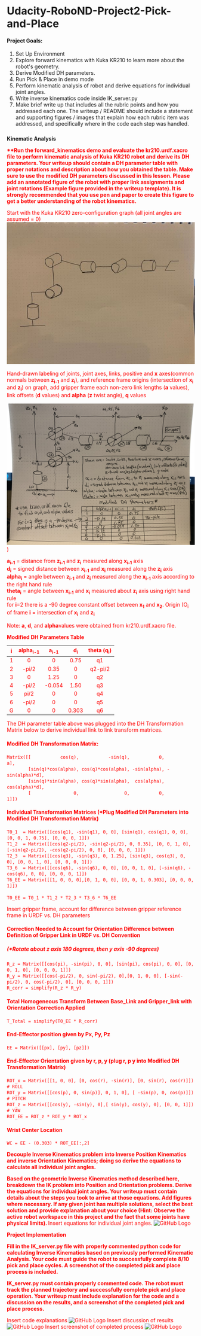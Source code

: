 # **Udacity-RoboND-Project2-Pick-and-Place**


#### **Project Goals:**

 1. Set Up Environment
 2. Explore forward kinematics with Kuka KR210 to learn more about the robot's geometry.
 3. Derive Modified DH parameters.
 4. Run Pick & Place in demo mode
 5. Perform kinematic analysis of robot and derive equations for individual joint angles.
 6. Write inverse kinematics code inside IK_server.py
 7. Make brief write up that includes all the rubric points and how you addressed each one.  The writeup / README should include a statement and supporting figures / images that explain how each rubric item was addressed, and specifically where in the code each step was handled. 

###
**Kinematic Analysis**

<font color="red">
<strong> 
**Run the forward_kinematics demo and evaluate the kr210.urdf.xacro file to perform kinematic analysis of Kuka KR210 robot and derive its DH parameters.  Your writeup should contain a DH parameter table with proper notations and description about how you obtained the table. Make sure to use the modified DH parameters discussed in this lesson. Please add an annotated figure of the robot with proper link assignments and joint rotations (Example figure provided in the writeup template). It is strongly recommended that you use pen and paper to create this figure to get a better understanding of the robot kinematics.
</strong>

Start with the Kuka KR210 zero-configuration graph (all joint angles are assumed = 0)  
![Kuka KR210 Graph](/images/IMG_0084%20(2).jpg) 


Hand-drawn labeling of joints, joint axes, links, positive and <strong>x</strong> axes(common normals between <strong>z<sub>i-1</sub></strong> and <strong>z<sub>i</sub></strong>), and reference frame origins (intersection of <strong>x<sub>i</sub></strong> and <strong>z<sub>i</sub></strong>) on graph, add gripper frame
each non-zero link lengths (<strong>a</strong> values), link offsets (<strong>d</strong> values) and <strong>alpha</strong> (<strong>z</strong> twist angle), <strong>q</strong> values  

![GitHub Logo](/images/AllLabels.jpg)) 

<strong>a<sub>i-1</sub></strong> = distance from <strong>z<sub>i-1</sub></strong> and <strong>z<sub>i</sub></strong> measured along <strong>x<sub>i-1</sub></strong> axis  
<strong>d<sub>i</sub></strong> = signed distance between <strong>x<sub>i-1</sub></strong> and <strong>x<sub>i</sub></strong> measured along the <strong>z<sub>i</sub></strong> axis  
<strong>alpha<sub>i</sub></strong> = angle between <strong>z<sub>i-1</sub></strong> and <strong>z<sub>i</sub></strong> measured along the <strong>x<sub>i-1</sub></strong> axis according to the right hand rule  
<strong>theta<sub>i</sub></strong> = angle between <strong>x<sub>i-1</sub></strong> and <strong>x<sub>i</sub></strong> measured about <strong>z<sub>i</sub></strong> axis using right hand rule  
for <strong>i</strong>=2 there is a -90 degree constant offset between <strong>x<sub>1</sub></strong> and <strong>x<sub>2</sub></strong>.
Origin (O<sub>i</sub> of frame **i** = intersection of **x<sub>i</sub>** and **z<sub>i</sub>**

Note: <strong>a</strong>, <strong>d</strong>, and <strong>alpha</strong>values were obtained from kr210.urdf.xacro file.

<strong>Modified DH Parameters Table</strong>

**i** | **alpha<sub>i-1</sub>** | **a<sub>i-1</sub>** | **d<sub>i</sub>** | **theta (q<sub>i</sub>)**
:--: | :-----: | :-: | :-: | :-----:
1 | 0 | 0 | 0.75 | q1
2 | -pi/2 | 0.35 | 0 | q2-pi/2
3 | 0 | 1.25 | 0 | q2
4 | -pi/2 | -0.054 | 1.50 | q3
5 | pi/2 | 0 | 0 | q4
6 | -pi/2 | 0 | 0 | q5
G | 0 | 0 | 0.303 |  q6

The DH parameter table above was plugged into the DH Transformation Matrix below to derive individual link to link transform matrices.

#### Modified DH Transformation Matrix:
    Matrix([[           cos(q),           -sin(q),           0,             a],  
            [sin(q)*cos(alpha), cos(q)*cos(alpha), -sin(alpha), -sin(alpha)*d],
            [sin(q)*sin(alpha), cos(q)*sin(alpha),  cos(alpha),  cos(alpha)*d],  
            [                0,                 0,           0,             1]])  

#### Individual Transformation Matrices (*Plug Modified DH Parameters into Modified DH Transformation Matrix)

    T0_1  = Matrix([[cos(q1), -sin(q1), 0, 0], [sin(q1), cos(q1), 0, 0], [0, 0, 1, 0.75], [0, 0, 0, 1]])  
    T1_2  = Matrix([[cos(q2-pi/2), -sin(q2-pi/2), 0, 0.35], [0, 0, 1, 0], [-sin(q2-pi/2), -cos(q2-pi/2), 0, 0], [0, 0, 0, 1]])  
    T2_3  = Matrix([[cos(q3), -sin(q3), 0, 1.25], [sin(q3), cos(q3), 0, 0], [0, 0, 1, 0], [0, 0, 0, 1]])  
    T3_6  = Matrix([[cos(q6), -sin(q6), 0, 0], [0, 0, 1, 0], [-sin(q6), -cos(q6), 0, 0], [0, 0, 0, 1]])  
    T6_EE = Matrix([[1, 0, 0, 0],[0, 1, 0, 0], [0, 0, 1, 0.303], [0, 0, 0, 1]])  

    T0_EE = T0_1 * T1_2 * T2_3 * T3_6 * T6_EE

Insert gripper frame, account for difference between gripper reference frame in URDF vs. DH parameters

#### Correction Needed to Account for Orientation Difference between Definition of Gripper Link in URDF vs. DH Convention
#####  (*Rotate about <strong>z</strong> axis 180 degrees, then <strong>y</strong> axis -90 degrees)
    R_z = Matrix([[cos(pi), -sin(pi), 0, 0], [sin(pi), cos(pi), 0, 0], [0, 0, 1, 0], [0, 0, 0, 1]])  
    R_y = Matrix([[cos(-pi/2), 0, sin(-pi/2), 0],[0, 1, 0, 0], [-sin(-pi/2), 0, cos(-pi/2), 0], [0, 0, 0, 1]])  
    R_corr = simplify(R_z * R_y)  

#### Total Homogeneous Transform Between Base_Link and Gripper_link with Orientation Correction Applied
    T_Total = simplify(T0_EE * R_corr)  

#### End-Effector position given by Px, Py, Pz
    EE = Matrix([[px], [py], [pz]])

#### End-Effector Orientation given by r, p, y (plug r, p y into Modified DH Transformation Matrix)
    ROT_x = Matrix([[1, 0, 0], [0, cos(r), -sin(r)], [0, sin(r), cos(r)]])  # ROLL
    ROT_y = Matrix([[cos(p), 0, sin(p)], 0, 1, 0], [ -sin(p), 0, cos(p)]])  # PITCH
    ROT_z = Matrix([[cos(y), -sin(y), 0],[ sin(y), cos(y), 0], [0, 0, 1]])  # YAW
    ROT_EE = ROT_z * ROT_y * ROT_x

#### Wrist Center Location
    WC = EE - (0.303) * ROT_EE[:,2]

<strong>
Decouple Inverse Kinematics problem into Inverse Position Kinematics and inverse Orientation Kinematics; doing so derive the equations to calculate all individual joint angles.
 
Based on the geometric Inverse Kinematics method described here, breakdown the IK problem into Position and Orientation problems. Derive the equations for individual joint angles. Your writeup must contain details about the steps you took to arrive at those equations. Add figures where necessary. If any given joint has multiple solutions, select the best solution and provide explanation about your choice (Hint: Observe the active robot workspace in this project and the fact that some joints have physical limits).
</strong>
Insert equations for individual joint angles.
![GitHub Logo](/images/logo.png)

<strong>
Project Implementation
 
Fill in the IK_server.py file with properly commented python code for calculating Inverse Kinematics based on previously performed Kinematic Analysis. Your code must guide the robot to successfully complete 8/10 pick and place cycles. A screenshot of the completed pick and place process is included.
 
IK_server.py must contain properly commented code. The robot must track the planned trajectory and successfully complete pick and place operation. Your writeup must include explanation for the code and a discussion on the results, and a screenshot of the completed pick and place process.
</strong>

Insert code explanations
![GitHub Logo](/images/logo.png)
Insert discussion of results
![GitHub Logo](/images/logo.png)
Insert screenshot of completed process
![GitHub Logo](/images/logo.png)
